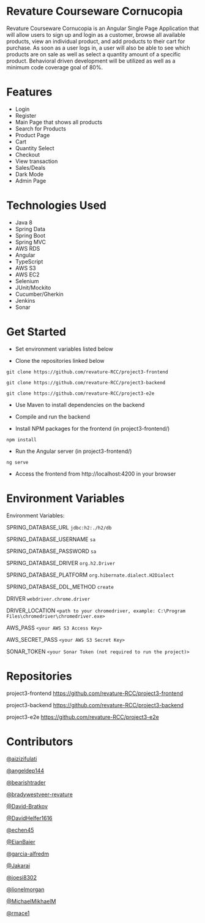 # Revature Courseware Cornucopia

Revature Courseware Cornucopia is an Angular Single Page Application that will allow users to sign up and login as a customer, browse all available products, view an individual product, and add products to their cart for purchase. As soon as a user logs in, a user will also be able to see which products are on sale as well as select a quantity amount of a specific product. Behavioral driven development will be utilized as well as a minimum code coverage goal of 80%.

# Features
- Login
- Register
- Main Page that shows all products
- Search for Products
- Product Page
- Cart
- Quantity Select
- Checkout
- View transaction
- Sales/Deals
- Dark Mode
- Admin Page

# Technologies Used
- Java 8
- Spring Data
- Spring Boot
- Spring MVC
- AWS RDS
- Angular
- TypeScript
- AWS S3
- AWS EC2
- Selenium
- JUnit/Mockito
- Cucumber/Gherkin
- Jenkins
- Sonar

# Get Started
- Set environment variables listed below

- Clone the repositories linked below

`git clone https://github.com/revature-RCC/project3-frontend`

`git clone https://github.com/revature-RCC/project3-backend`

`git clone https://github.com/revature-RCC/project3-e2e`

- Use Maven to install dependencies on the backend
- Compile and run the backend

- Install NPM packages for the frontend (in project3-frontend/)

`npm install`

- Run the Angular server (in project3-frontend/)

`ng serve`

- Access the frontend from http://localhost:4200 in your browser

# Environment Variables
Environment Variables:

SPRING_DATABASE_URL `jdbc:h2:./h2/db`

SPRING_DATABASE_USERNAME `sa`

SPRING_DATABASE_PASSWORD `sa`

SPRING_DATABASE_DRIVER `org.h2.Driver`

SPRING_DATABASE_PLATFORM `org.hibernate.dialect.H2Dialect`

SPRING_DATABASE_DDL_METHOD `create`

DRIVER `webdriver.chrome.driver`

DRIVER_LOCATION `<path to your chromedriver, example: C:\Program Files\chromedriver\chromedriver.exe>`

AWS_PASS `<your AWS S3 Access Key>`

AWS_SECRET_PASS `<your AWS S3 Secret Key>`

SONAR_TOKEN `<your Sonar Token (not required to run the project)>`

# Repositories
project3-frontend https://github.com/revature-RCC/project3-frontend

project3-backend https://github.com/revature-RCC/project3-backend

project3-e2e https://github.com/revature-RCC/project3-e2e

# Contributors
[@aizizifulati](https://github.com/aizizifulati)

[@angeldep144](https://github.com/angeldep144)

[@bearishtrader](https://github.com/bearishtrader)

[@bradywestveer-revature](https://github.com/bradywestveer-revature)

[@David-Bratkov](https://github.com/David-Bratkov)

[@DavidHelfer1616](https://github.com/DavidHelfer1616)

[@echen45](https://github.com/echen45)

[@EianBaier](https://github.com/EianBaier)

[@garcia-alfredm](https://github.com/garcia-alfredm)

[@Jakarai](https://github.com/Jakarai)

[@joesi8302](https://github.com/joesi8302)

[@lionelmorgan](https://github.com/lionelmorgan)

[@MichaelMikhaelM](https://github.com/MichaelMikhaelM)

[@rmace1](https://github.com/rmace1)
